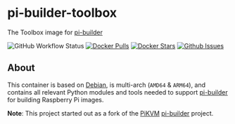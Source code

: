 # pi-builder-toolbox

The Toolbox image for [pi-builder](https://github.com/jmcombs/pi-builder)

![GitHub Workflow Status](https://img.shields.io/github/actions/workflow/status/jmcombs/pi-builder-toolbox/docker-publish.yml?logo=github)
[![Docker Pulls](https://img.shields.io/docker/pulls/jmcombs/pi-builder-toolbox)](https://hub.docker.com/r/jmcombs/pi-builder-toolbox "Click to view the image on Docker Hub")
[![Docker Stars](https://img.shields.io/docker/stars/jmcombs/pi-builder-toolbox)](https://hub.docker.com/r/jmcombs/pi-builder-toolbox "Click to view the image on Docker Hub")
[![Github Issues](https://img.shields.io/github/issues/jmcombs/pi-builder-toolbox)](https://github.com/jmcombs/pi-builder-toolbox/issues "Click to view or open issues")

## About

This container is based on [Debian](https://hub.docker.com/_/debian), is multi-arch (`AMD64` & `ARM64`), and contains all relevant Python modules and tools needed to support [pi-builder](https://github.com/jmcombs/pi-builder) for building Raspberry Pi images.

**Note**: This project started out as a fork of the [PiKVM](https://github.com/pikvm) [pi-builder](https://github.com/pikvm/pi-builder) project.
